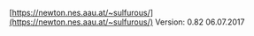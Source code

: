 [https://newton.nes.aau.at/~sulfurous/](https://newton.nes.aau.at/~sulfurous/)
Version: 0.82 06.07.2017
